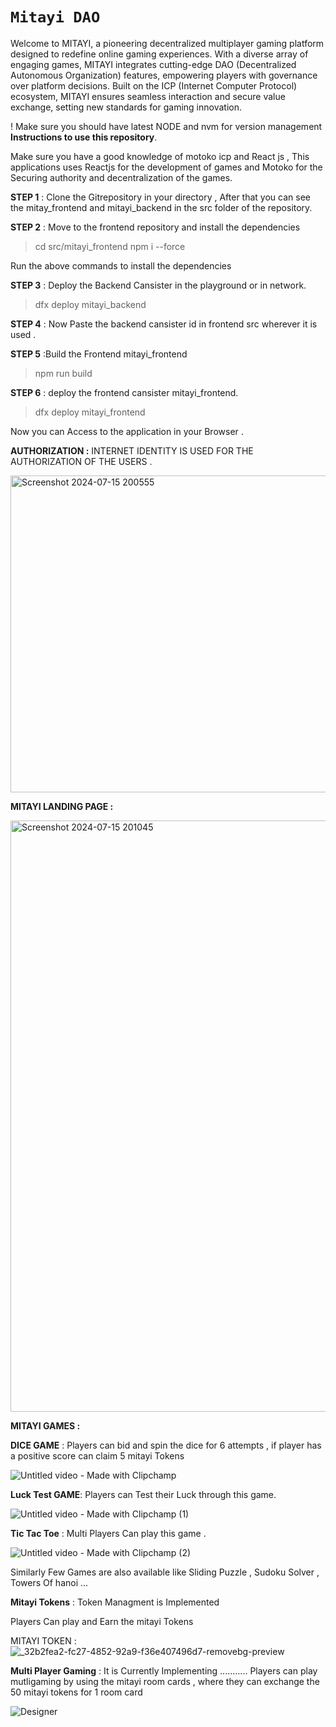 # `Mitayi DAO`
Welcome to MITAYI, a pioneering decentralized multiplayer gaming platform designed to redefine online gaming experiences. With a diverse array of engaging games, MITAYI integrates cutting-edge DAO (Decentralized Autonomous Organization) features, empowering players with governance over platform decisions. Built on the ICP (Internet Computer Protocol) ecosystem, MITAYI ensures seamless interaction and secure value exchange, setting new standards for gaming innovation.

! Make sure you should have latest NODE and nvm for version management 
**Instructions to use this repository**.

Make sure you have a good knowledge of motoko icp and React js , This applications uses Reactjs for the development of games and Motoko for the Securing authority and decentralization of the games.


**STEP 1** : Clone the Gitrepository in your directory , After that you can see the mitay_frontend and mitayi_backend in the src folder of the repository.

**STEP 2** : Move to the frontend repository and install the dependencies

>cd src/mitayi_frontend
>npm i --force

Run the above commands to install the dependencies 

**STEP 3** : Deploy the Backend Cansister in the playground or in network.
> dfx deploy mitayi_backend

**STEP 4** : Now Paste the backend cansister id in frontend src wherever it is used .

**STEP 5** :Build the Frontend mitayi_frontend
>npm run build

**STEP 6** : deploy the frontend cansister mitayi_frontend.
>dfx deploy mitayi_frontend



Now you can Access to the application in your Browser .



**AUTHORIZATION :**
INTERNET IDENTITY IS USED FOR THE AUTHORIZATION OF THE USERS .


<img width="507" alt="Screenshot 2024-07-15 200555" src="https://github.com/user-attachments/assets/e7080339-2695-4a19-9308-6ea6221bbc26">


**MITAYI LANDING PAGE :**

<img width="946" alt="Screenshot 2024-07-15 201045" src="https://github.com/user-attachments/assets/521bdf76-8d3c-483c-a3dc-610ca4fa301c">


**MITAYI GAMES :**

**DICE GAME** : Players can bid and spin the dice for 6 attempts , if player has a positive score can claim 5 mitayi Tokens 


![Untitled video - Made with Clipchamp](https://github.com/user-attachments/assets/cd291125-36e8-46b0-9cd2-5a203a00b75c)




**Luck Test GAME**: Players can Test their Luck through this game.


![Untitled video - Made with Clipchamp (1)](https://github.com/user-attachments/assets/e406fffa-3caf-4ec4-8681-742858a6efa8)


**Tic Tac Toe** : Multi Players Can play this game . 


![Untitled video - Made with Clipchamp (2)](https://github.com/user-attachments/assets/63a01db4-66b4-44d9-9efc-29264cfc5a7b)




Similarly Few Games are also available like  Sliding Puzzle , Sudoku Solver , Towers Of hanoi ...




**Mitayi Tokens** :  Token Managment is Implemented 

Players Can play and Earn the mitayi Tokens 

MITAYI TOKEN :
![_32b2fea2-fc27-4852-92a9-f36e407496d7-removebg-preview](https://github.com/user-attachments/assets/7b3f6f79-b558-4d4e-8455-ec0547bf18be)


**Multi Player Gaming** : It is Currently Implementing ...........   Players can play mutligaming by using the mitayi room cards , where they can exchange the 50 mitayi tokens for 1 room card 

![Designer](https://github.com/user-attachments/assets/7afb4fb1-0dfd-44fe-96dd-c3330902ad4d)



 

